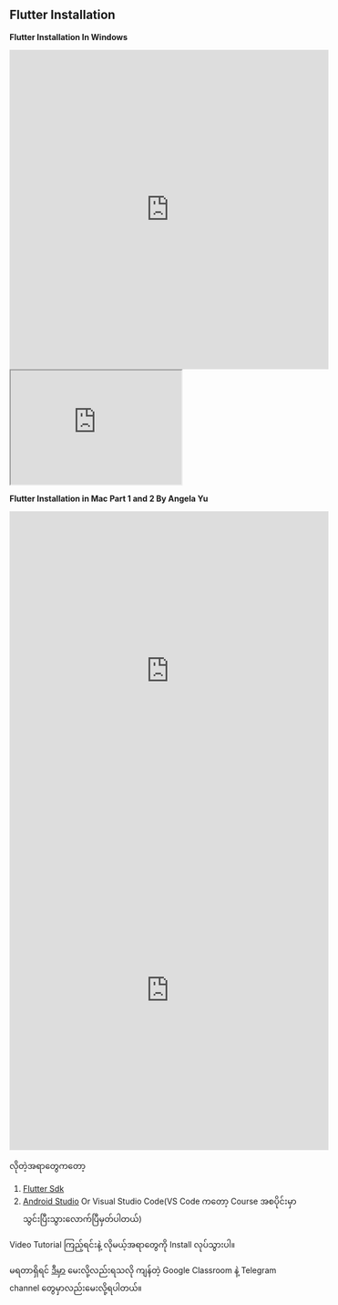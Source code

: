## Flutter Installation

**Flutter Installation In Windows**

<iframe width="560" height="560" src="https://www.youtube.com/embed/u6Uy4yPQZlg" title="YouTube video player" frameborder="0" allow="accelerometer; autoplay; clipboard-write; encrypted-media; gyroscope; picture-in-picture" allowfullscreen></iframe>

<div>   <iframe id="inlineFrameExample"       title="Inline Frame Example"       width="300"       height="200"       src="https://www.openstreetmap.org/export/embed.html?bbox=-0.004017949104309083%2C51.47612752641776%2C0.00030577182769775396%2C51.478569861898606&layer=mapnik">   </iframe> </div>

**Flutter Installation in Mac Part 1 and 2 By Angela Yu** 

<iframe width="560" height="560" src="https://www.youtube.com/embed/hL7pkX1Pfko" title="YouTube video player" frameborder="0" allow="accelerometer; autoplay; clipboard-write; encrypted-media; gyroscope; picture-in-picture" allowfullscreen></iframe>

<iframe width="560" height="560" src="https://www.youtube.com/embed/gv1LScpG0jM" title="YouTube video player" frameborder="0" allow="accelerometer; autoplay; clipboard-write; encrypted-media; gyroscope; picture-in-picture" allowfullscreen></iframe>

လိုတဲ့အရာတွေကတော့

1. [Flutter Sdk](https://flutter.dev/docs/get-started/install/windows)
2. [Android Studio](https://developer.android.com/studio) Or Visual Studio Code(VS Code ကတော့ Course အစပိုင်းမှာ သွင်းပြီးသွားလောက်ပြီမှတ်ပါတယ်)

Video Tutorial ကြည့်ရင်းနဲ့ လိုမယ့်အရာတွေကို Install လုပ်သွားပါ။

မရတာရှိရင် [ဒီမှာ](https://github.com/PhyoLinMg/FlutterCourse/discussions) မေးလို့လည်းရသလို ကျန်တဲ့ Google Classroom နဲ့ Telegram channel တွေမှာလည်းမေးလို့ရပါတယ်။

